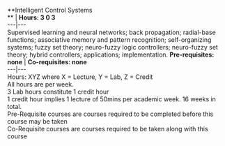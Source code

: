 **Intelligent Control Systems  
** | **Hours: 3 0 3**  
---|---  
Supervised learning and neural networks; back propagation; radial-base functions; associative memory and pattern recognition; self-organizing systems; fuzzy set theory; neuro-fuzzy logic controllers; neuro-fuzzy set theory; hybrid controllers; applications; implementation. 
**Pre-requisites: none** | **Co-requisites: none**  
---|---  
Hours: XYZ where X = Lecture, Y = Lab, Z = Credit  
All hours are per week.  
3 Lab hours constitute 1 credit hour  
1 credit hour implies 1 lecture of 50mins per academic week. 16 weeks in total.  
Pre-Requisite courses are courses required to be completed before this course may be taken  
Co-Requisite courses are courses required to be taken along with this course
